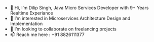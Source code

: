 - 👋 Hi, I’m Dilip Singh, Java Micro Services Developer with 9+ Years Realtime Experiance 
- 👀 I’m interested in Microservices Architecture Design and Implementation 
- 💞️ I’m looking to collaborate on freelancing projects
- 📫 Reach me here : +91 8826111377
